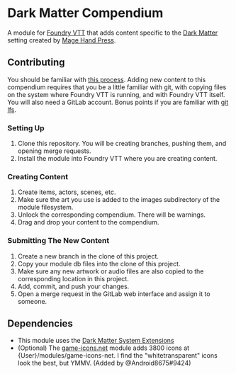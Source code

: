 # Dark Matter Compendium
A module for [Foundry VTT](https://foundryvtt.com/) that adds content specific
to the [Dark Matter](https://darkmatter.magehandpress.com/) setting created by
[Mage Hand Press](https://store.magehandpress.com/).

## Contributing

You should be familiar with
[this process](https://foundryvtt.com/article/compendium/). Adding new content
to this compendium requires that you be a little familiar with git, with
copying files on the system where Foundry VTT is running, and with Foundry VTT
itself. You will also need a GitLab account. Bonus points if you are familiar
with [git lfs](https://docs.gitlab.com/ee/topics/git/lfs/).

### Setting Up
1. Clone this repository. You will be creating branches, pushing them, and
  opening merge requests.
2. Install the module into Foundry VTT where you are creating content.

### Creating Content
1. Create items, actors, scenes, etc.
2. Make sure the art you use is added to the images subdirectory of the module
  filesystem.
3. Unlock the corresponding compendium. There will be warnings.
4. Drag and drop your content to the compendium.

### Submitting The New Content
1. Create a new branch in the clone of this project.
2. Copy your module db files into the clone of this project.
3. Make sure any new artwork or audio files are also copied to the
  corresponding location in this project.
4. Add, commit, and push your changes.
5. Open a merge request in the GitLab web interface and assign it to someone.

## Dependencies

* This module uses the [Dark Matter System Extensions](https://gitlab.com/csmcfarland/dme)
* (Optional) The [game-icons.net](https://github.com/datdamnzotz/icons/blob/master/README-FoundryVTT.md)
  module adds 3800 icons at {User}/modules/game-icons-net. I find the "whitetransparent"
  icons look the best, but YMMV. (Added by @Android8675#9424)

